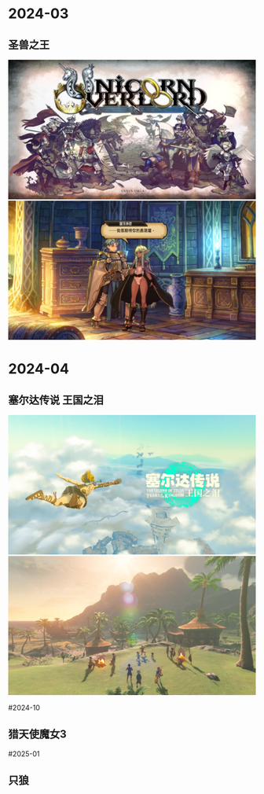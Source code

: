 # 2024-03
## 圣兽之王   
![](https://raw.githubusercontent.com/zqisme/picx-images-hosting/master/20240317/%E8%81%96%E7%8D%B8%E4%B9%8B%E7%8E%8B_2024-03-17_01-26-54.4qr2srumi3.webp)
![](https://raw.githubusercontent.com/zqisme/picx-images-hosting/master/20240317/%E8%81%96%E7%8D%B8%E4%B9%8B%E7%8E%8B_2024-03-16_02-07-34.51dwlwzqqb.webp)  
  
# 2024-04
## 塞尔达传说 王国之泪
![](https://raw.githubusercontent.com/zqisme/picx-images-hosting/master/20240421/0100f2c0115b6000_2024-03-29_16-03-09-332.5fkdrfvoou.webp)
![](https://raw.githubusercontent.com/zqisme/picx-images-hosting/master/20240421/0100f2c0115b6000_2024-04-19_12-10-25-349.73tqomrh9u.webp)

#2024-10
## 猎天使魔女3

#2025-01
## 只狼